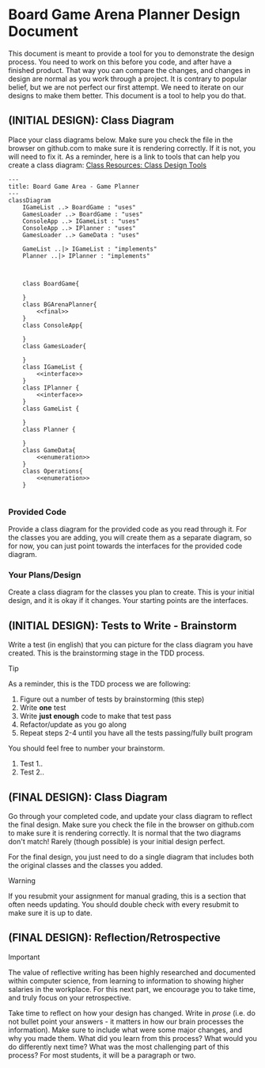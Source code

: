 # Board Game Arena Planner Design Document


This document is meant to provide a tool for you to demonstrate the design process. You need to work on this before you code, and after have a finished product. That way you can compare the changes, and changes in design are normal as you work through a project. It is contrary to popular belief, but we are not perfect our first attempt. We need to iterate on our designs to make them better. This document is a tool to help you do that.


## (INITIAL DESIGN): Class Diagram 

Place your class diagrams below. Make sure you check the file in the browser on github.com to make sure it is rendering correctly. If it is not, you will need to fix it. As a reminder, here is a link to tools that can help you create a class diagram: [Class Resources: Class Design Tools](https://github.com/CS5004-khoury-lionelle/Resources?tab=readme-ov-file#uml-design-tools)

```mermaid
---
title: Board Game Area - Game Planner
---
classDiagram
    IGameList ..> BoardGame : "uses"
    GamesLoader ..> BoardGame : "uses"
    ConsoleApp ..> IGameList : "uses"
    ConsoleApp ..> IPlanner : "uses"
    GamesLoader ..> GameData : "uses"
    
    GameList ..|> IGameList : "implements"
    Planner ..|> IPlanner : "implements"


    
    class BoardGame{
        
    }
    class BGArenaPlanner{
        <<final>>
    }
    class ConsoleApp{
        
    }
    class GamesLoader{
        
    }
    class IGameList {
        <<interface>>
    }
    class IPlanner {
        <<interface>>
    }
    class GameList {
        
    }
    class Planner {
        
    }
    class GameData{
        <<enumeration>>
    }
    class Operations{
        <<enumeration>>
    }
    
```

### Provided Code

Provide a class diagram for the provided code as you read through it.  For the classes you are adding, you will create them as a separate diagram, so for now, you can just point towards the interfaces for the provided code diagram.



### Your Plans/Design

Create a class diagram for the classes you plan to create. This is your initial design, and it is okay if it changes. Your starting points are the interfaces. 





## (INITIAL DESIGN): Tests to Write - Brainstorm

Write a test (in english) that you can picture for the class diagram you have created. This is the brainstorming stage in the TDD process. 

> [!TIP]
> As a reminder, this is the TDD process we are following:
> 1. Figure out a number of tests by brainstorming (this step)
> 2. Write **one** test
> 3. Write **just enough** code to make that test pass
> 4. Refactor/update  as you go along
> 5. Repeat steps 2-4 until you have all the tests passing/fully built program

You should feel free to number your brainstorm. 

1. Test 1..
2. Test 2..




## (FINAL DESIGN): Class Diagram

Go through your completed code, and update your class diagram to reflect the final design. Make sure you check the file in the browser on github.com to make sure it is rendering correctly. It is normal that the two diagrams don't match! Rarely (though possible) is your initial design perfect. 

For the final design, you just need to do a single diagram that includes both the original classes and the classes you added. 

> [!WARNING]
> If you resubmit your assignment for manual grading, this is a section that often needs updating. You should double check with every resubmit to make sure it is up to date.





## (FINAL DESIGN): Reflection/Retrospective

> [!IMPORTANT]
> The value of reflective writing has been highly researched and documented within computer science, from learning to information to showing higher salaries in the workplace. For this next part, we encourage you to take time, and truly focus on your retrospective.

Take time to reflect on how your design has changed. Write in *prose* (i.e. do not bullet point your answers - it matters in how our brain processes the information). Make sure to include what were some major changes, and why you made them. What did you learn from this process? What would you do differently next time? What was the most challenging part of this process? For most students, it will be a paragraph or two. 
